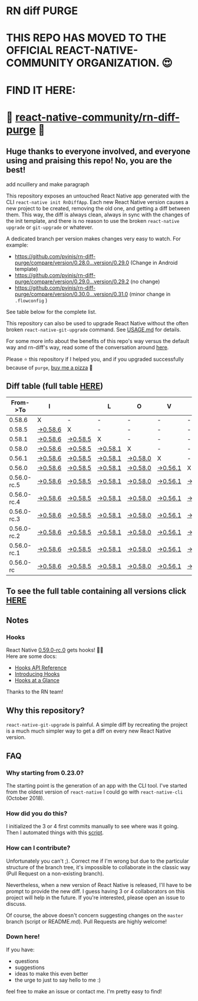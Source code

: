 # RN diff PURGE

# THIS REPO HAS MOVED TO THE OFFICIAL REACT-NATIVE-COMMUNITY ORGANIZATION. 😍
# FIND IT HERE:  
# 💪 [react-native-community/rn-diff-purge](https://github.com/react-native-community/rn-diff-purge) 🎉
## Huge thanks to everyone involved, and everyone using and praising this repo! No, you are the best!


 add ncuillery and make paragraph

This repository exposes an untouched React Native app generated with the CLI
`react-native init RnDiffApp`. Each new React Native version causes a new project to be created, removing the old one, and getting a diff between them. This way, the diff is always clean, always in sync with the changes of the init template, and there is no reason to use the broken `react-native upgrade` or `git-upgrade` or whatever.

A dedicated branch per version makes changes very easy
to watch. For example:

* https://github.com/pvinis/rn-diff-purge/compare/version/0.28.0...version/0.29.0
(Change in Android template)
* https://github.com/pvinis/rn-diff-purge/compare/version/0.29.0...version/0.29.2
(no change)
* https://github.com/pvinis/rn-diff-purge/compare/version/0.30.0...version/0.31.0
(minor change in `.flowconfig` )

See table below for the complete list.

This repository can also be used to upgrade React Native without the often broken `react-native-git-upgrade` command.
See [USAGE.md](https://github.com/pvinis/rn-diff-purge/blob/master/USAGE.md) for details.

For some more info about the benefits of this repo's way versus the default way and rn-diff's way, read some of the conversation around [here](https://github.com/react-native-community/discussions-and-proposals/issues/68#issuecomment-452227478).

Please :star: this repository if I helped you, and if you upgraded successfully because of `purge`, [buy me a pizza](https://www.buymeacoffee.com/DGWwHVZ4s) :pizza:

## Diff table (full table [HERE](https://pvinis.github.io/rn-diff-purge))

| From->To    | I                                                                                               |                                                                                                 | L                                                                                               | O                                                                                               | V                                                                                               | E                                                                                               |                                                                                                           | D                                                                                                         | I                                                                                                         | F                                                                                                         | F                                                                                                       | S   |
| ----------- | ----------------------------------------------------------------------------------------------- | ----------------------------------------------------------------------------------------------- | ----------------------------------------------------------------------------------------------- | ----------------------------------------------------------------------------------------------- | ----------------------------------------------------------------------------------------------- | ----------------------------------------------------------------------------------------------- | --------------------------------------------------------------------------------------------------------- | --------------------------------------------------------------------------------------------------------- | --------------------------------------------------------------------------------------------------------- | --------------------------------------------------------------------------------------------------------- | ------------------------------------------------------------------------------------------------------- | --- |
| 0.58.6      | X                                                                                               | -                                                                                               | -                                                                                               | -                                                                                               | -                                                                                               | -                                                                                               | -                                                                                                         | -                                                                                                         | -                                                                                                         | -                                                                                                         | -                                                                                                       | -   |
| 0.58.5      | [->0.58.6](https://github.com/pvinis/rn-diff-purge/compare/version/0.58.5..version/0.58.6)      | X                                                                                               | -                                                                                               | -                                                                                               | -                                                                                               | -                                                                                               | -                                                                                                         | -                                                                                                         | -                                                                                                         | -                                                                                                         | -                                                                                                       | -   |
| 0.58.1      | [->0.58.6](https://github.com/pvinis/rn-diff-purge/compare/version/0.58.1..version/0.58.6)      | [->0.58.5](https://github.com/pvinis/rn-diff-purge/compare/version/0.58.1..version/0.58.5)      | X                                                                                               | -                                                                                               | -                                                                                               | -                                                                                               | -                                                                                                         | -                                                                                                         | -                                                                                                         | -                                                                                                         | -                                                                                                       | -   |
| 0.58.0      | [->0.58.6](https://github.com/pvinis/rn-diff-purge/compare/version/0.58.0..version/0.58.6)      | [->0.58.5](https://github.com/pvinis/rn-diff-purge/compare/version/0.58.0..version/0.58.5)      | [->0.58.1](https://github.com/pvinis/rn-diff-purge/compare/version/0.58.0..version/0.58.1)      | X                                                                                               | -                                                                                               | -                                                                                               | -                                                                                                         | -                                                                                                         | -                                                                                                         | -                                                                                                         | -                                                                                                       | -   |
| 0.56.1      | [->0.58.6](https://github.com/pvinis/rn-diff-purge/compare/version/0.56.1..version/0.58.6)      | [->0.58.5](https://github.com/pvinis/rn-diff-purge/compare/version/0.56.1..version/0.58.5)      | [->0.58.1](https://github.com/pvinis/rn-diff-purge/compare/version/0.56.1..version/0.58.1)      | [->0.58.0](https://github.com/pvinis/rn-diff-purge/compare/version/0.56.1..version/0.58.0)      | X                                                                                               | -                                                                                               | -                                                                                                         | -                                                                                                         | -                                                                                                         | -                                                                                                         | -                                                                                                       | -   |
| 0.56.0      | [->0.58.6](https://github.com/pvinis/rn-diff-purge/compare/version/0.56.0..version/0.58.6)      | [->0.58.5](https://github.com/pvinis/rn-diff-purge/compare/version/0.56.0..version/0.58.5)      | [->0.58.1](https://github.com/pvinis/rn-diff-purge/compare/version/0.56.0..version/0.58.1)      | [->0.58.0](https://github.com/pvinis/rn-diff-purge/compare/version/0.56.0..version/0.58.0)      | [->0.56.1](https://github.com/pvinis/rn-diff-purge/compare/version/0.56.0..version/0.56.1)      | X                                                                                               | -                                                                                                         | -                                                                                                         | -                                                                                                         | -                                                                                                         | -                                                                                                       | -   |
| 0.56.0-rc.5 | [->0.58.6](https://github.com/pvinis/rn-diff-purge/compare/version/0.56.0-rc.5..version/0.58.6) | [->0.58.5](https://github.com/pvinis/rn-diff-purge/compare/version/0.56.0-rc.5..version/0.58.5) | [->0.58.1](https://github.com/pvinis/rn-diff-purge/compare/version/0.56.0-rc.5..version/0.58.1) | [->0.58.0](https://github.com/pvinis/rn-diff-purge/compare/version/0.56.0-rc.5..version/0.58.0) | [->0.56.1](https://github.com/pvinis/rn-diff-purge/compare/version/0.56.0-rc.5..version/0.56.1) | [->0.56.0](https://github.com/pvinis/rn-diff-purge/compare/version/0.56.0-rc.5..version/0.56.0) | X                                                                                                         | -                                                                                                         | -                                                                                                         | -                                                                                                         | -                                                                                                       | -   |
| 0.56.0-rc.4 | [->0.58.6](https://github.com/pvinis/rn-diff-purge/compare/version/0.56.0-rc.4..version/0.58.6) | [->0.58.5](https://github.com/pvinis/rn-diff-purge/compare/version/0.56.0-rc.4..version/0.58.5) | [->0.58.1](https://github.com/pvinis/rn-diff-purge/compare/version/0.56.0-rc.4..version/0.58.1) | [->0.58.0](https://github.com/pvinis/rn-diff-purge/compare/version/0.56.0-rc.4..version/0.58.0) | [->0.56.1](https://github.com/pvinis/rn-diff-purge/compare/version/0.56.0-rc.4..version/0.56.1) | [->0.56.0](https://github.com/pvinis/rn-diff-purge/compare/version/0.56.0-rc.4..version/0.56.0) | [->0.56.0-rc.5](https://github.com/pvinis/rn-diff-purge/compare/version/0.56.0-rc.4..version/0.56.0-rc.5) | X                                                                                                         | -                                                                                                         | -                                                                                                         | -                                                                                                       | -   |
| 0.56.0-rc.3 | [->0.58.6](https://github.com/pvinis/rn-diff-purge/compare/version/0.56.0-rc.3..version/0.58.6) | [->0.58.5](https://github.com/pvinis/rn-diff-purge/compare/version/0.56.0-rc.3..version/0.58.5) | [->0.58.1](https://github.com/pvinis/rn-diff-purge/compare/version/0.56.0-rc.3..version/0.58.1) | [->0.58.0](https://github.com/pvinis/rn-diff-purge/compare/version/0.56.0-rc.3..version/0.58.0) | [->0.56.1](https://github.com/pvinis/rn-diff-purge/compare/version/0.56.0-rc.3..version/0.56.1) | [->0.56.0](https://github.com/pvinis/rn-diff-purge/compare/version/0.56.0-rc.3..version/0.56.0) | [->0.56.0-rc.5](https://github.com/pvinis/rn-diff-purge/compare/version/0.56.0-rc.3..version/0.56.0-rc.5) | [->0.56.0-rc.4](https://github.com/pvinis/rn-diff-purge/compare/version/0.56.0-rc.3..version/0.56.0-rc.4) | X                                                                                                         | -                                                                                                         | -                                                                                                       | -   |
| 0.56.0-rc.2 | [->0.58.6](https://github.com/pvinis/rn-diff-purge/compare/version/0.56.0-rc.2..version/0.58.6) | [->0.58.5](https://github.com/pvinis/rn-diff-purge/compare/version/0.56.0-rc.2..version/0.58.5) | [->0.58.1](https://github.com/pvinis/rn-diff-purge/compare/version/0.56.0-rc.2..version/0.58.1) | [->0.58.0](https://github.com/pvinis/rn-diff-purge/compare/version/0.56.0-rc.2..version/0.58.0) | [->0.56.1](https://github.com/pvinis/rn-diff-purge/compare/version/0.56.0-rc.2..version/0.56.1) | [->0.56.0](https://github.com/pvinis/rn-diff-purge/compare/version/0.56.0-rc.2..version/0.56.0) | [->0.56.0-rc.5](https://github.com/pvinis/rn-diff-purge/compare/version/0.56.0-rc.2..version/0.56.0-rc.5) | [->0.56.0-rc.4](https://github.com/pvinis/rn-diff-purge/compare/version/0.56.0-rc.2..version/0.56.0-rc.4) | [->0.56.0-rc.3](https://github.com/pvinis/rn-diff-purge/compare/version/0.56.0-rc.2..version/0.56.0-rc.3) | X                                                                                                         | -                                                                                                       | -   |
| 0.56.0-rc.1 | [->0.58.6](https://github.com/pvinis/rn-diff-purge/compare/version/0.56.0-rc.1..version/0.58.6) | [->0.58.5](https://github.com/pvinis/rn-diff-purge/compare/version/0.56.0-rc.1..version/0.58.5) | [->0.58.1](https://github.com/pvinis/rn-diff-purge/compare/version/0.56.0-rc.1..version/0.58.1) | [->0.58.0](https://github.com/pvinis/rn-diff-purge/compare/version/0.56.0-rc.1..version/0.58.0) | [->0.56.1](https://github.com/pvinis/rn-diff-purge/compare/version/0.56.0-rc.1..version/0.56.1) | [->0.56.0](https://github.com/pvinis/rn-diff-purge/compare/version/0.56.0-rc.1..version/0.56.0) | [->0.56.0-rc.5](https://github.com/pvinis/rn-diff-purge/compare/version/0.56.0-rc.1..version/0.56.0-rc.5) | [->0.56.0-rc.4](https://github.com/pvinis/rn-diff-purge/compare/version/0.56.0-rc.1..version/0.56.0-rc.4) | [->0.56.0-rc.3](https://github.com/pvinis/rn-diff-purge/compare/version/0.56.0-rc.1..version/0.56.0-rc.3) | [->0.56.0-rc.2](https://github.com/pvinis/rn-diff-purge/compare/version/0.56.0-rc.1..version/0.56.0-rc.2) | X                                                                                                       | -   |
| 0.56.0-rc   | [->0.58.6](https://github.com/pvinis/rn-diff-purge/compare/version/0.56.0-rc..version/0.58.6)   | [->0.58.5](https://github.com/pvinis/rn-diff-purge/compare/version/0.56.0-rc..version/0.58.5)   | [->0.58.1](https://github.com/pvinis/rn-diff-purge/compare/version/0.56.0-rc..version/0.58.1)   | [->0.58.0](https://github.com/pvinis/rn-diff-purge/compare/version/0.56.0-rc..version/0.58.0)   | [->0.56.1](https://github.com/pvinis/rn-diff-purge/compare/version/0.56.0-rc..version/0.56.1)   | [->0.56.0](https://github.com/pvinis/rn-diff-purge/compare/version/0.56.0-rc..version/0.56.0)   | [->0.56.0-rc.5](https://github.com/pvinis/rn-diff-purge/compare/version/0.56.0-rc..version/0.56.0-rc.5)   | [->0.56.0-rc.4](https://github.com/pvinis/rn-diff-purge/compare/version/0.56.0-rc..version/0.56.0-rc.4)   | [->0.56.0-rc.3](https://github.com/pvinis/rn-diff-purge/compare/version/0.56.0-rc..version/0.56.0-rc.3)   | [->0.56.0-rc.2](https://github.com/pvinis/rn-diff-purge/compare/version/0.56.0-rc..version/0.56.0-rc.2)   | [->0.56.0-rc.1](https://github.com/pvinis/rn-diff-purge/compare/version/0.56.0-rc..version/0.56.0-rc.1) | X   |

## To see the full table containing all versions click [HERE](https://pvinis.github.io/rn-diff-purge)

## Notes

### Hooks
React Native [0.59.0-rc.0](https://github.com/pvinis/rn-diff-purge#version-changes) gets hooks! 🎉🥳  
Here are some docs:
- [Hooks API Reference](https://reactjs.org/docs/hooks-reference.html)
- [Introducing Hooks](https://reactjs.org/docs/hooks-intro.html)
- [Hooks at a Glance](https://reactjs.org/docs/hooks-overview.html)

Thanks to the RN team!

## Why this repository?
`react-native-git-upgrade` is painful. A simple diff by recreating the project is a much much simpler way to get a diff on every new React Native version.


## FAQ

### Why starting from 0.23.0?

The starting point is the generation of an app with the CLI tool. I've started from the oldest
version of `react-native` I could go with `react-native-cli` (October 2018).

### How did you do this?

I initialized the 3 or 4 first commits manually to see where was it going. Then I automated
things with this [script](https://github.com/pvinis/rn-diff-purge/blob/master/new-version.sh).

### How can I contribute?

Unfortunately you can't ;). Correct me if I'm wrong but due to the particular structure of the
branch tree, it's impossible to collaborate in the classic way (Pull Request on a non-existing
branch).

Nevertheless, when a new version of React Native is released, I'll have to be prompt to provide
the new diff. I guess having 3 or 4 collaborators on this project will help in the future.
If you're interested, please open an issue to discuss.

Of course, the above doesn't concern suggesting changes on the `master` branch (script or
README.md). Pull Requests are highly welcome!


### Down here!

If you have: 
- questions
- suggestions
- ideas to make this even better
- the urge to just to say hello to me :)

feel free to make an issue or contact me. I'm pretty easy to find!
